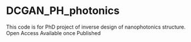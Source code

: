 # DCGAN_PH_photonics
This code is for PhD project of inverse design of nanophotonics structure. Open Access Available once Published
